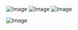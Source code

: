 ![Image](https://github.com/user-attachments/assets/d6e73c69-63a8-4ca7-9d22-1d8c4b41f452)
![Image](https://github.com/user-attachments/assets/bcfdf7ca-2154-48bd-ad3f-a0b6c7cbea97)
![Image](https://github.com/user-attachments/assets/18e6c624-02cc-4f9f-8a65-b57772b21005)

![Image](https://github.com/user-attachments/assets/75b234ce-4c99-4cfa-b340-f8d6245bdf33)
